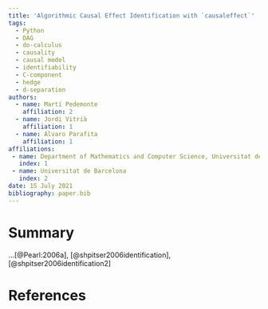 ```yaml
---
title: 'Algorithmic Causal Effect Identification with `causaleffect`'
tags:
  - Python
  - DAG
  - do-calculus
  - causality
  - causal model
  - identifiability
  - C-component
  - hedge
  - d-separation
authors:
  - name: Martí Pedemonte
    affiliation: 2
  - name: Jordi Vitrià
    affiliation: 1
  - name: Álvaro Parafita
    affiliation: 1
affiliations:
 - name: Department of Mathematics and Computer Science, Universitat de Barcelona
   index: 1
 - name: Universitat de Barcelona
   index: 2
date: 15 July 2021
bibliography: paper.bib
---
```


# Summary

...[@Pearl:2006a], [@shpitser2006identification], [@shpitser2006identification2]


# References